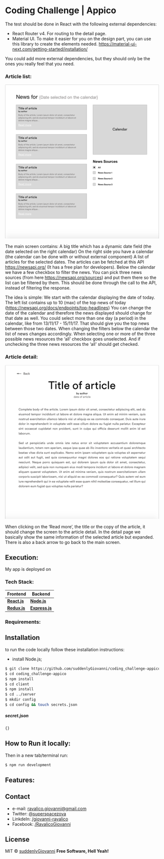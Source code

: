 Coding Challenge | Appico
=============================================

The test should be done in React with the following external dependencies:
 - React Router v4. For routing to the detail page.
 - Material UI. To make it easier for you on the design part, you can use this library to create the elements needed. https://material-ui-next.com/getting-started/installation/

You could add more external dependencies, but they should only be the ones you really feel that you need.

### Article list:
![article-list](./readme/article-list.png)

The main screen contains:
A big title which has a dynamic date field (the date selected on the right calendar)
On the right side you have a calendar (the calendar can be done with or without external component)
A list of articles for the selected dates. The articles can be fetched at this API https://newsapi.org/ (It has a free plan for developers).
Below the calendar we have a few checkbox to filter the news. You can pick three news sources (from here https://newsapi.org/sources) and put them there so the list can be filtered by them. This should be done through the call to the API, instead of filtering the response.

The idea is simple:
We start with the calendar displaying the date of today. The left list contains up to 10 (max) of the top news of today (https://newsapi.org/docs/endpoints/top-headlines)
You can change the date of the calendar and therefore the news displayed should change for that date as well. You could select more than one day (a period) in the calendar, like from 13/11/17 - 15/11/17. That should give you the top news between those two dates.
When changing the filters below the calendar the list of news changes accordingly. When selecting one or more of the three possible news resources the ‘all’ checkbox goes unselected. And if unchecking the three news resources the ‘all' should get checked.

### Article detail:
![article-display](./readme/article-display.png)

When clicking on the ‘Read more’, the title or the copy of the article, it should change the screen to the article detail. In the detail page we basically show the same information of the selected article but expanded. There is also a back arrow to go back to the main screen.

## Execution:
My app is deployed on

### Tech Stack:
| **Frontend** | **Backend** |
| ------ | ------ |
**[React.js]** | **[Node.js]** |
**[Redux.js]** | **[Express.js]** |




### Requirements:


## Installation
to run the code locally follow these installation instructions:
- install Node.js;

```bash
$ git clone https://github.com/suddenlyGiovanni/coding_challenge-appico.git
$ cd coding_challenge-appico
$ npm install
$ cd client
$ npm install
$ cd ../server
$ mkdir config
$ cd config && touch secrets.json
```

##### secret.json

```javascript
{}
```

## How to Run it locally:
Then in a new tab/terminal run:
```bash
$ npm run development
```


## Features:

## Contact
* e-mail: ravalico.giovanni@gmail.com
* Twitter: [@superspacezova](https://twitter.com/superspacezova "twitterhandle on twitter")
* LinkdeIn: [/giovanni-ravalico]
* Facebook: [/RavalicoGiovanni](https://www.facebook.com/RavalicoGiovanni)

License
----
MIT © [suddenlyGiovanni]
**Free Software, Hell Yeah!**



[//]: # (These are reference links used in the body of this note and get stripped out when the markdown processor does its job. There is no need to format nicely because it shouldn't be seen. Thanks SO - http://stackoverflow.com/questions/4823468/store-comments-in-markdown-syntax)

[//]: # (Contact references:)
   [suddenlyGiovanni]: <https://github.com/suddenlyGiovanni/>
   [/giovanni-ravalico]: <https://www.linkedin.com/in/giovanni-ravalico/>
   [@superspacezova]: <https://twitter.com/superspacezova>

[//]: # (Tech Stack references:)
   [React.js]: <https://reactjs.org/docs/installation.html>
   [Node.js]: <https://nodejs.org/dist/latest-v8.x/docs/api/>
   [Redux.js]: <http://redux.js.org/>
   [Express.js]: <http://expressjs.com/en/4x/api.html>
